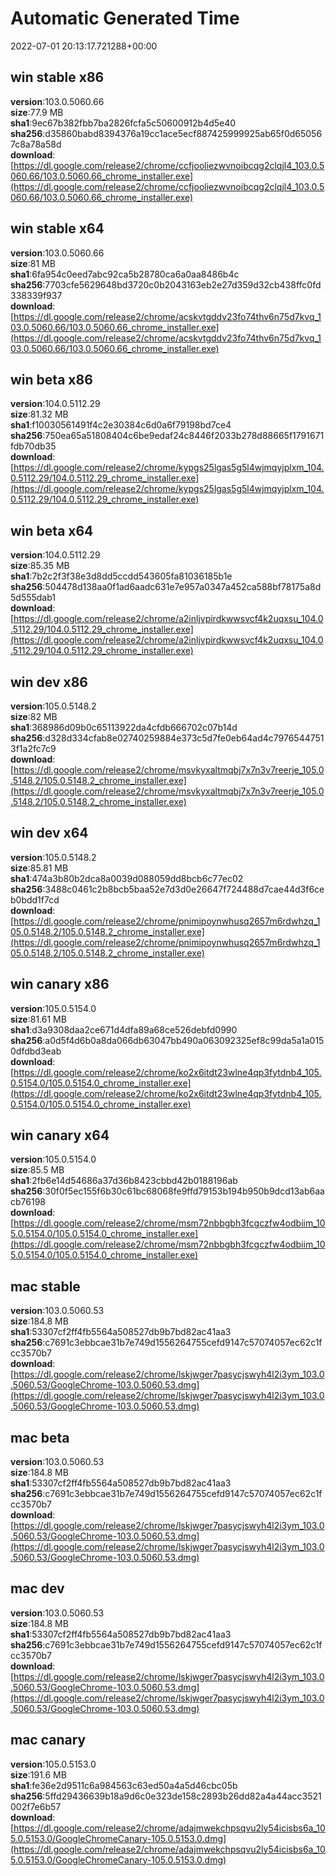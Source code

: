 # Automatic Generated Time
2022-07-01 20:13:17.721288+00:00

## win stable x86
**version**:103.0.5060.66  
**size**:77.9 MB  
**sha1**:9ec67b382fbb7ba2826fcfa5c50600912b4d5e40  
**sha256**:d35860babd8394376a19cc1ace5ecf887425999925ab65f0d650567c8a78a58d  
**download**:[https://dl.google.com/release2/chrome/ccfjooliezwvnoibcqg2clqjl4_103.0.5060.66/103.0.5060.66_chrome_installer.exe](https://dl.google.com/release2/chrome/ccfjooliezwvnoibcqg2clqjl4_103.0.5060.66/103.0.5060.66_chrome_installer.exe)  

## win stable x64
**version**:103.0.5060.66  
**size**:81 MB  
**sha1**:6fa954c0eed7abc92ca5b28780ca6a0aa8486b4c  
**sha256**:7703cfe5629648bd3720c0b2043163eb2e27d359d32cb438ffc0fd338339f937  
**download**:[https://dl.google.com/release2/chrome/acskvtgddv23fo74thv6n75d7kvq_103.0.5060.66/103.0.5060.66_chrome_installer.exe](https://dl.google.com/release2/chrome/acskvtgddv23fo74thv6n75d7kvq_103.0.5060.66/103.0.5060.66_chrome_installer.exe)  

## win beta x86
**version**:104.0.5112.29  
**size**:81.32 MB  
**sha1**:f10030561491f4c2e30384c6d0a6f79198bd7ce4  
**sha256**:750ea65a51808404c6be9edaf24c8446f2033b278d88665f1791671fdb70db35  
**download**:[https://dl.google.com/release2/chrome/kypgs25lgas5g5l4wjmqyjplxm_104.0.5112.29/104.0.5112.29_chrome_installer.exe](https://dl.google.com/release2/chrome/kypgs25lgas5g5l4wjmqyjplxm_104.0.5112.29/104.0.5112.29_chrome_installer.exe)  

## win beta x64
**version**:104.0.5112.29  
**size**:85.35 MB  
**sha1**:7b2c2f3f38e3d8dd5ccdd543605fa81036185b1e  
**sha256**:504478d138aa0f1ad6aadc631e7e957a0347a452ca588bf78175a8d5d555dab1  
**download**:[https://dl.google.com/release2/chrome/a2inljvpirdkwwsvcf4k2uqxsu_104.0.5112.29/104.0.5112.29_chrome_installer.exe](https://dl.google.com/release2/chrome/a2inljvpirdkwwsvcf4k2uqxsu_104.0.5112.29/104.0.5112.29_chrome_installer.exe)  

## win dev x86
**version**:105.0.5148.2  
**size**:82 MB  
**sha1**:368986d09b0c65113922da4cfdb666702c07b14d  
**sha256**:d328d334cfab8e02740259884e373c5d7fe0eb64ad4c79765447513f1a2fc7c9  
**download**:[https://dl.google.com/release2/chrome/msvkyxaltmqbj7x7n3v7reerje_105.0.5148.2/105.0.5148.2_chrome_installer.exe](https://dl.google.com/release2/chrome/msvkyxaltmqbj7x7n3v7reerje_105.0.5148.2/105.0.5148.2_chrome_installer.exe)  

## win dev x64
**version**:105.0.5148.2  
**size**:85.81 MB  
**sha1**:474a3b80b2dca8a0039d088059dd8bcb6c77ec02  
**sha256**:3488c0461c2b8bcb5baa52e7d3d0e26647f724488d7cae44d3f6ceb0bdd1f7cd  
**download**:[https://dl.google.com/release2/chrome/pnimipoynwhusq2657m6rdwhzq_105.0.5148.2/105.0.5148.2_chrome_installer.exe](https://dl.google.com/release2/chrome/pnimipoynwhusq2657m6rdwhzq_105.0.5148.2/105.0.5148.2_chrome_installer.exe)  

## win canary x86
**version**:105.0.5154.0  
**size**:81.61 MB  
**sha1**:d3a9308daa2ce671d4dfa89a68ce526debfd0990  
**sha256**:a0d5f4d6b0a8da066db63047bb490a063092325ef8c99da5a1a0150dfdbd3eab  
**download**:[https://dl.google.com/release2/chrome/ko2x6itdt23wlne4qp3fytdnb4_105.0.5154.0/105.0.5154.0_chrome_installer.exe](https://dl.google.com/release2/chrome/ko2x6itdt23wlne4qp3fytdnb4_105.0.5154.0/105.0.5154.0_chrome_installer.exe)  

## win canary x64
**version**:105.0.5154.0  
**size**:85.5 MB  
**sha1**:2fb6e14d54686a37d36b8423cbbd42b0188196ab  
**sha256**:30f0f5ec155f6b30c61bc68068fe9ffd79153b194b950b9dcd13ab6aacb76198  
**download**:[https://dl.google.com/release2/chrome/msm72nbbgbh3fcgczfw4odbiim_105.0.5154.0/105.0.5154.0_chrome_installer.exe](https://dl.google.com/release2/chrome/msm72nbbgbh3fcgczfw4odbiim_105.0.5154.0/105.0.5154.0_chrome_installer.exe)  

## mac stable
**version**:103.0.5060.53  
**size**:184.8 MB  
**sha1**:53307cf2ff4fb5564a508527db9b7bd82ac41aa3  
**sha256**:c7691c3ebbcae31b7e749d1556264755cefd9147c57074057ec62c1fcc3570b7  
**download**:[https://dl.google.com/release2/chrome/lskjwger7pasycjswyh4l2i3ym_103.0.5060.53/GoogleChrome-103.0.5060.53.dmg](https://dl.google.com/release2/chrome/lskjwger7pasycjswyh4l2i3ym_103.0.5060.53/GoogleChrome-103.0.5060.53.dmg)  

## mac beta
**version**:103.0.5060.53  
**size**:184.8 MB  
**sha1**:53307cf2ff4fb5564a508527db9b7bd82ac41aa3  
**sha256**:c7691c3ebbcae31b7e749d1556264755cefd9147c57074057ec62c1fcc3570b7  
**download**:[https://dl.google.com/release2/chrome/lskjwger7pasycjswyh4l2i3ym_103.0.5060.53/GoogleChrome-103.0.5060.53.dmg](https://dl.google.com/release2/chrome/lskjwger7pasycjswyh4l2i3ym_103.0.5060.53/GoogleChrome-103.0.5060.53.dmg)  

## mac dev
**version**:103.0.5060.53  
**size**:184.8 MB  
**sha1**:53307cf2ff4fb5564a508527db9b7bd82ac41aa3  
**sha256**:c7691c3ebbcae31b7e749d1556264755cefd9147c57074057ec62c1fcc3570b7  
**download**:[https://dl.google.com/release2/chrome/lskjwger7pasycjswyh4l2i3ym_103.0.5060.53/GoogleChrome-103.0.5060.53.dmg](https://dl.google.com/release2/chrome/lskjwger7pasycjswyh4l2i3ym_103.0.5060.53/GoogleChrome-103.0.5060.53.dmg)  

## mac canary
**version**:105.0.5153.0  
**size**:191.6 MB  
**sha1**:fe36e2d9511c6a984563c63ed50a4a5d46cbc05b  
**sha256**:5ffd29436639b18a9d6c0e323de158c2893b26dd82a4a44acc3521002f7e6b57  
**download**:[https://dl.google.com/release2/chrome/adajmwekchpsqvu2ly54icisbs6a_105.0.5153.0/GoogleChromeCanary-105.0.5153.0.dmg](https://dl.google.com/release2/chrome/adajmwekchpsqvu2ly54icisbs6a_105.0.5153.0/GoogleChromeCanary-105.0.5153.0.dmg)  

